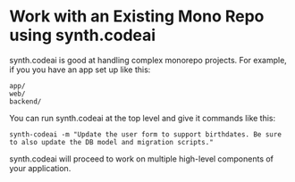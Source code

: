 # Work with an Existing Mono Repo using synth.codeai

synth.codeai is good at handling complex monorepo projects. For example, if you you have an app set up like this:

```
app/
web/
backend/
```

You can run synth.codeai at the top level and give it commands like this:

```
synth-codeai -m "Update the user form to support birthdates. Be sure to also update the DB model and migration scripts."
```

synth.codeai will proceed to work on multiple high-level components of your application.
